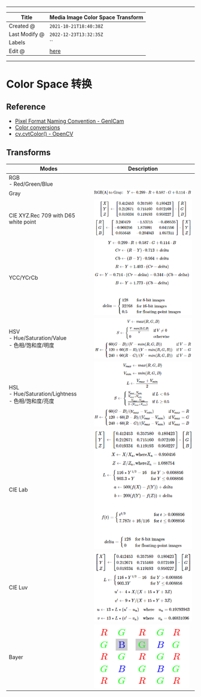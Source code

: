 -----

| Title         | Media Image Color Space Transform                     |
| ------------- | ----------------------------------------------------- |
| Created @     | `2021-10-21T18:40:38Z`                                |
| Last Modify @ | `2022-12-23T13:32:35Z`                                |
| Labels        | \`\`                                                  |
| Edit @        | [here](https://github.com/junxnone/aiwiki/issues/120) |

-----

# Color Space 转换

## Reference

  - [Pixel Format Naming Convention -
    GenICam](https://www.emva.org/wp-content/uploads/GenICam_PFNC_2_1.pdf)
  - [Color
    conversions](https://docs.opencv.org/master/de/d25/imgproc_color_conversions.html)
  - [cv.cvtColor() -
    OpenCV](https://github.com/junxnone/examples/issues/26)

## Transforms

| Modes                                            | Description                                                  |
| ------------------------------------------------ | ------------------------------------------------------------ |
| RGB<br>- Red/Green/Blue                          |                                                              |
| Gray                                             | ![image](media/891224a990c41389f82fc6d1084a95e77f766273.png) |
| CIE XYZ.Rec 709 with D65 white point             | ![image](media/5890c79d91df4eaaf66e586f9177563916616922.png) |
| YCC/YCrCb                                        | ![image](media/d364e4c7fa5baa9d94aacf0c0a227a10884119a1.png) |
| HSV <br>- Hue/Saturation/Value<br>- 色相/饱和度/明度    | ![image](media/f3324bde6b1f6844db8406f8f13412881940d702.png) |
| HSL<br>- Hue/Saturation/Lightness<br>- 色相/饱和度/亮度 | ![image](media/ca8d85c5005040cc30ad5a9332e8ecfaa578d3e7.png) |
| CIE Lab                                          | ![image](media/36028e256eabfcfe41075c5dff349955bd7c5268.png) |
| CIE Luv                                          | ![image](media/48d55f349cb1349fd45a22062ef9cdb3409c743c.png) |
| Bayer                                            | ![image](media/cba43fd710abeede70dae1ebcc32f52ba2955edc.png) |
